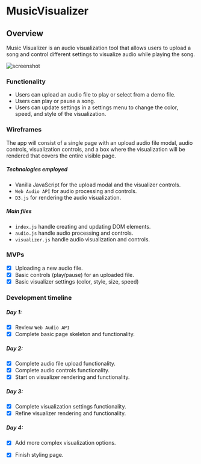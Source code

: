# MusicVisualizer

## Overview

Music Visualizer is an audio visualization tool that allows users to upload a song and control different settings to visualize audio while playing the song. 

![screenshot](https://orange-music-pro.s3-us-west-1.amazonaws.com/Screen+Shot+2019-05-28+at+4.29.58+PM.png)

### Functionality

* Users can upload an audio file to play or select from a demo file. 
* Users can play or pause a song. 
* Users can update settings in a settings menu to change the color, speed, and style of the visualization. 

### Wireframes

The app will consist of a single page with an upload audio file modal, audio controls, visualization controls, and a box where the visualization will be rendered that covers the entire visible page. 

##### Technologies employed

* Vanilla JavaScript for the upload modal and the visualizer controls.
* `Web Audio API` for audio processing and controls. 
* `D3.js` for rendering the audio visualization. 

##### Main files
* `index.js` handle creating and updating DOM elements.
* `audio.js` handle audio processing and controls.
* `visualizer.js` handle audio visualization and controls.

### MVPs
- [x] Uploading a new audio file.
- [x] Basic controls (play/pause) for an uploaded file. 
- [x] Basic visualizer settings (color, style, size, speed)

### Development timeline

##### Day 1:
- [x] Review `Web Audio API` 
- [x] Complete basic page skeleton and functionality.

##### Day 2:
- [x] Complete audio file upload functionality.
- [x] Complete audio controls functionality.
- [x] Start on visualizer rendering and functionality.

##### Day 3:
- [x] Complete visualization settings functionality.
- [x] Refine visualizer rendering and functionality.

##### Day 4:
- [x] Add more complex visualization options.
- [x] Finish styling page.

